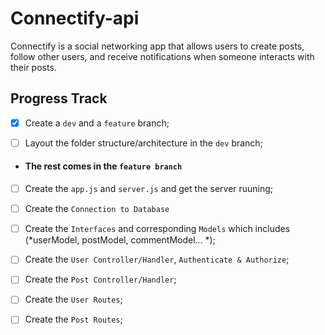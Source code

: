# Connectify-api
Connectify is a social networking app that allows users to create posts, follow other users, and receive notifications when someone interacts with their posts.

## Progress Track
- [x] Create a `dev` and a `feature` branch;

- [ ] Layout the folder structure/architecture in the `dev` branch;

- #### The rest comes in the `feature branch`

- [ ] Create the `app.js` and `server.js` and get the server ruuning;

- [ ] Create the `Connection to Database`

- [ ] Create the `Interfaces` and corresponding `Models` which includes (*userModel, postModel, commentModel... *);

- [ ] Create the `User Controller/Handler`, `Authenticate & Authorize`;

- [ ] Create the `Post Controller/Handler`;

- [ ] Create the `User Routes`;

- [ ] Create the `Post Routes`;
